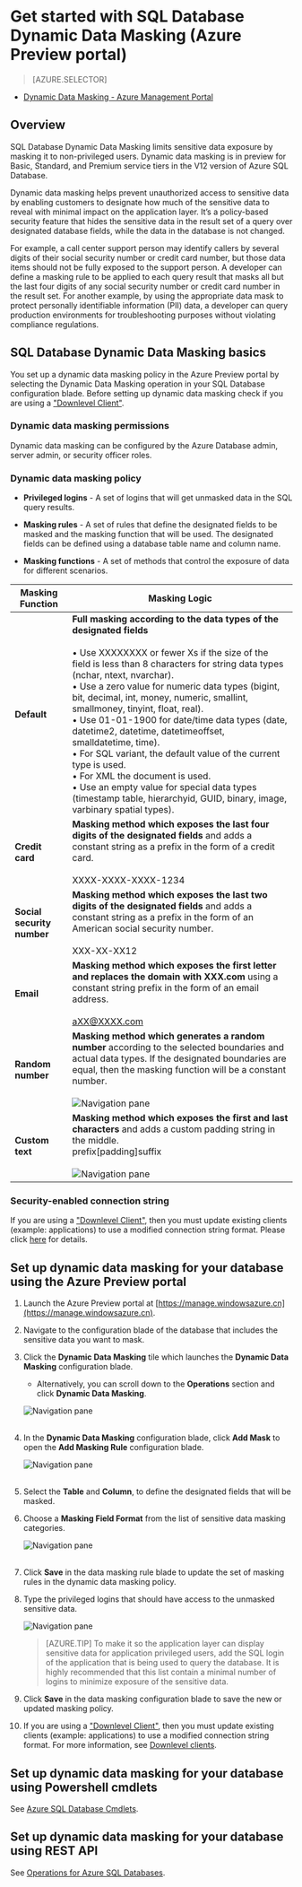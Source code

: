 <properties 
   pageTitle="Get started with SQL Database Dynamic Data Masking (Azure Preview portal)" 
   description="How to get started with SQL Database Dynamic Data Masking in the Azure Preview portal" 
   services="sql-database" 
   documentationCenter="" 
   authors="nadavhelfman"
   manager="jeffreyg" 
   editor="v-romcal"/>

<tags
	ms.service="sql-database"
	ms.date="07/30/2015"
	wacn.date=""/>

# Get started with SQL Database Dynamic Data Masking (Azure Preview portal)

> [AZURE.SELECTOR]
- [Dynamic Data Masking - Azure Management Portal](/documentation/articles/sql-database-dynamic-data-masking-get-started-portal)

## Overview

SQL Database Dynamic Data Masking limits sensitive data exposure by masking it to non-privileged users. Dynamic data masking is in preview for Basic, Standard, and Premium service tiers in the V12 version of Azure SQL Database.

Dynamic data masking helps prevent unauthorized access to sensitive data by enabling customers to designate how much of the sensitive data to reveal with minimal impact on the application layer. It’s a policy-based security feature that hides the sensitive data in the result set of a query over designated database fields, while the data in the database is not changed.

For example, a call center support person may identify callers by several digits of their social security number or credit card number, but those data items should not be fully exposed to the support person. A developer can define a masking rule to be applied to each query result that masks all but the last four digits of any social security number or credit card number in the result set. For another example, by using the appropriate data mask to protect personally identifiable information (PII) data, a developer can query production environments for troubleshooting purposes without violating compliance regulations.

## SQL Database Dynamic Data Masking basics

You set up a dynamic data masking policy in the Azure Preview portal by selecting the Dynamic Data Masking operation in your SQL Database configuration blade.
Before setting up dynamic data masking check if you are using a ["Downlevel Client"](/documentation/articles/sql-database-auditing-and-dynamic-data-masking-downlevel-clients).


### Dynamic data masking permissions

Dynamic data masking can be configured by the Azure Database admin, server admin, or security officer roles.

### Dynamic data masking policy

* **Privileged logins** - A set of logins that will get unmasked data in the SQL query results.
  
* **Masking rules** - A set of rules that define the designated fields to be masked and the masking function that will be used. The designated fields can be defined using a database table name and column name.

* **Masking functions** - A set of methods that control the exposure of data for different scenarios.

| Masking Function | Masking Logic |
|----------|---------------|
| **Default**  |**Full masking according to the data types of the designated fields**<br/><br/>• Use XXXXXXXX or fewer Xs if the size of the field is less than 8 characters for string data types (nchar, ntext, nvarchar).<br/>• Use a zero value for numeric data types (bigint, bit, decimal, int, money, numeric, smallint, smallmoney, tinyint, float, real).<br/>• Use 01-01-1900 for date/time data types (date, datetime2, datetime, datetimeoffset, smalldatetime, time).<br/>• For SQL variant, the default value of the current type is used.<br/>• For XML the document <masked/> is used.<br/>• Use an empty value for special data types (timestamp  table, hierarchyid, GUID, binary, image, varbinary spatial types).
| **Credit card** |**Masking method which exposes the last four digits of the designated fields** and adds a constant string as a prefix in the form of a credit card.<br/><br/>XXXX-XXXX-XXXX-1234|
| **Social security number** |**Masking method which exposes the last two digits of the designated fields** and adds a constant string as a prefix in the form of an American social security number.<br/><br/>XXX-XX-XX12 |
| **Email** | **Masking method which exposes the first letter and replaces the domain with XXX.com** using a constant string prefix in the form of an email address.<br/><br/>aXX@XXXX.com |
| **Random number** | **Masking method which generates a random number** according to the selected boundaries and actual data types. If the designated boundaries are equal, then the masking function will be a constant number.<br/><br/>![Navigation pane](./media/sql-database-dynamic-data-masking-get-started/1_DDM_Random_number.png) |
| **Custom text** | **Masking method which exposes the first and last characters** and adds a custom padding string in the middle.<br/>prefix[padding]suffix<br/><br/>![Navigation pane](./media/sql-database-dynamic-data-masking-get-started/2_DDM_Custom_text.png) |

  
<a name="Anchor1"></a>
### Security-enabled connection string

If you are using a ["Downlevel Client"](/documentation/articles/sql-database-auditing-and-dynamic-data-masking-downlevel-clients), then you must update existing clients (example: applications) to use a modified connection string format. Please click [here](/documentation/articles/sql-database-auditing-and-dynamic-data-masking-downlevel-clients) for details.

## Set up dynamic data masking for your database using the Azure Preview portal

1. Launch the Azure Preview portal at [https://manage.windowsazure.cn](https://manage.windowsazure.cn).
	 
2. Navigate to the configuration blade of the database that includes the sensitive data you want to mask.
	
3. Click the **Dynamic Data Masking** tile which launches the **Dynamic Data Masking** configuration blade.

	* Alternatively, you can scroll down to the **Operations** section and click **Dynamic Data Masking**.
	 
	![Navigation pane](./media/sql-database-dynamic-data-masking-get-started/4_DDM_Activation.png)<br/><br/>

4. In the **Dynamic Data Masking** configuration blade, click **Add Mask** to open the **Add Masking Rule** configuration blade.

	![Navigation pane](./media/sql-database-dynamic-data-masking-get-started/5_ddm_policy_tile.png)<br/><br/>

5. Select the **Table** and **Column**, to define the designated fields that will be masked.

6. Choose a **Masking Field Format** from the list of sensitive data masking categories.

	![Navigation pane](./media/sql-database-dynamic-data-masking-get-started/7_DDM_Add_Masking_Rule.png)<br/><br/>		

7. Click **Save** in the data masking rule blade to update the set of masking rules in the dynamic data masking policy.

8. Type the privileged logins that should have access to the unmasked sensitive data.
 
	![Navigation pane](./media/sql-database-dynamic-data-masking-get-started/6_DDM_Privileged_Logins.png)

	>[AZURE.TIP] To make it so the application layer can display sensitive data for application privileged users, add the SQL login of the application that is being used to query the database. It is highly recommended that this list contain a minimal number of logins to minimize exposure of the sensitive data.

9. Click **Save** in the data masking configuration blade to save the new or updated masking policy.

10. If you are using a ["Downlevel Client"](/documentation/articles/sql-database-auditing-and-dynamic-data-masking-downlevel-clients), then you must update existing clients (example: applications) to use a modified connection string format. For more information, see [Downlevel clients](/documentation/articles/sql-database-auditing-and-dynamic-data-masking-downlevel-clients).

## Set up dynamic data masking for your database using Powershell cmdlets

See [Azure SQL Database Cmdlets](https://msdn.microsoft.com/zh-cn/library/azure/mt163521.aspx).


## Set up dynamic data masking for your database using REST API

See [Operations for Azure SQL Databases](https://msdn.microsoft.com/zh-cn/library/dn505719.aspx).

